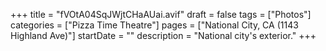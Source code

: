 +++
title = "fVOtA04SqJWjtCHaAUai.avif"
draft = false
tags = ["Photos"]
categories = ["Pizza Time Theatre"]
pages = ["National City, CA (1143 Highland Ave)"]
startDate = ""
description = "National city's exterior."
+++
